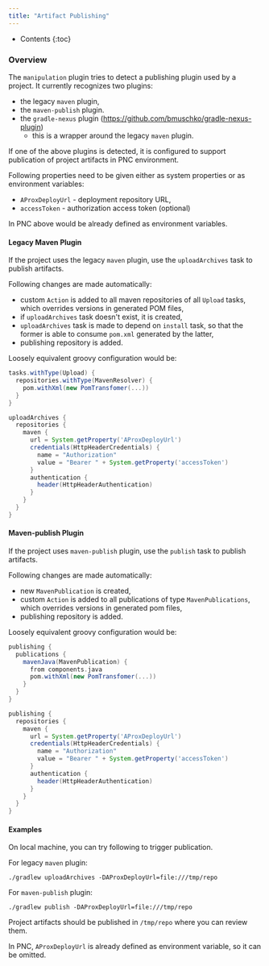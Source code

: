 ```yaml
---
title: "Artifact Publishing"
---
```


* Contents
{:toc}

### Overview

The `manipulation` plugin tries to detect a publishing plugin used by a project. It currently recognizes two plugins:

* the legacy `maven` plugin,
* the `maven-publish` plugin.
* the `gradle-nexus` plugin (https://github.com/bmuschko/gradle-nexus-plugin)
  * this is a wrapper around the legacy `maven` plugin.

If one of the above plugins is detected, it is configured to support publication of project artifacts in PNC
environment.

Following properties need to be given either as system properties or as environment variables:

* `AProxDeployUrl` - deployment repository URL,
* `accessToken` - authorization access token (optional)

In PNC above would be already defined as environment variables.

#### Legacy Maven Plugin

If the project uses the legacy `maven` plugin, use the `uploadArchives` task to publish artifacts.

Following changes are made automatically:

* custom `Action` is added to all maven repositories of all `Upload` tasks, which overrides versions in generated
  POM files,
* if `uploadArchives` task doesn't exist, it is created,
* `uploadArchives` task is made to depend on `install` task, so that the former is able to consume `pom.xml` generated
  by the latter,
* publishing repository is added.

Loosely equivalent groovy configuration would be:

```groovy
tasks.withType(Upload) {
  repositories.withType(MavenResolver) {
    pom.withXml(new PomTransfomer(...))
  }
}

uploadArchives {
  repositories {
    maven {
      url = System.getProperty('AProxDeployUrl')
      credentials(HttpHeaderCredentials) {
        name = "Authorization"
        value = "Bearer " + System.getProperty('accessToken')
      }
      authentication {
        header(HttpHeaderAuthentication)
      }
    }
  }
}

```

#### Maven-publish Plugin

If the project uses `maven-publish` plugin, use the `publish` task to publish artifacts.

Following changes are made automatically:

* new `MavenPublication` is created,
* custom `Action` is added to all publications of type `MavenPublications`, which overrides versions in generated pom files,
* publishing repository is added.

Loosely equivalent groovy configuration would be:

```groovy
publishing {
  publications {
    mavenJava(MavenPublication) {
      from components.java
      pom.withXml(new PomTransfomer(...))
    }
  }
}

publishing {
  repositories {
    maven {
      url = System.getProperty('AProxDeployUrl')
      credentials(HttpHeaderCredentials) {
        name = "Authorization"
        value = "Bearer " + System.getProperty('accessToken')
      }
      authentication {
        header(HttpHeaderAuthentication)
      }
    }
  }
}
```

#### Examples

On local machine, you can try following to trigger publication.

For legacy `maven` plugin:

```./gradlew uploadArchives -DAProxDeployUrl=file:///tmp/repo```

For `maven-publish` plugin:

```./gradlew publish -DAProxDeployUrl=file:///tmp/repo```

Project artifacts should be published in `/tmp/repo` where you can review them.

In PNC, `AProxDeployUrl` is already defined as environment variable, so it can be omitted.
